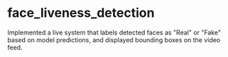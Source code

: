# face_liveness_detection
 Implemented a live system that labels detected faces as "Real" or "Fake" based on model predictions, and displayed bounding boxes on the video feed.
